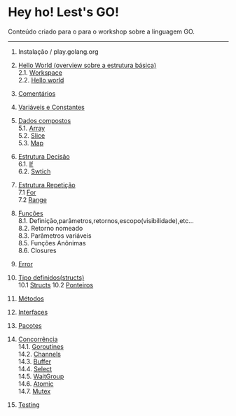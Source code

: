 # Hey ho! Lest's GO!
Conteúdo criado para o para o workshop sobre a linguagem GO.

---

1. Instalação / play.golang.org  

2. [Hello World (overview sobre a estrutura básica)](hello.md)    
    2.1. [Workspace](hello.md#workspace)  
    2.2. [Hello world](hello.md#hello-world)  
3. [Comentários](comments.md)  
4. [Variáveis e Constantes](variables-constants.md)  
5. [Dados compostos](structured-data.md)  
    5.1. [Array](structured-data.md#array)  
    5.2. [Slice](structured-data.md#slice)  
    5.3. [Map](structured-data.md#map)
6. [Estrutura Decisão](conditional.md)  
    6.1. [If](conditional.md#estrutura-condicional)  
    6.2. [Swtich](conditional.md#switch)  
7. [Estrutura Repetição](loop.md)  
    7.1 [For](loop.md#for)    
    7.2 [Range](loop.md#range)    
8. [Funções](functions.md)  
    8.1. Definição,parâmetros,retornos,escopo(visibilidade),etc...    
    8.2. Retorno nomeado  
    8.3. Parâmetros variáveis  
    8.5. Funções Anônimas  
    8.6. Closures  
9. [Error](error.md)  
10. [Tipo definidos(structs)](structs.md)  
    10.1 [Structs](structs.md#structs)
    10.2 [Ponteiros](structs.md#ponteiros) 
11. [Métodos](methods.md)  
12. [Interfaces](interfaces.md)  
13. [Pacotes](package.md)  
14. [Concorrência](concurrency.md#concorrência)    
    14.1. [Goroutines](concurrency.md#goroutine)    
    14.2. [Channels](concurrency.md#channels)  
    14.3. [Buffer](concurrency.md#buffer)  
    14.4. [Select](concurrency.md#select)  
    14.5. [WaitGroup](concurrency.md#waitgroup)  
    14.6. [Atomic](concurrency.md#atomic)  
    14.7. [Mutex](concurrency.md#mutex)    
15. [Testing](testing.md)
